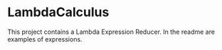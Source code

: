 # LambdaCalculus
This project contains a Lambda Expression Reducer. In the readme are examples of expressions.
